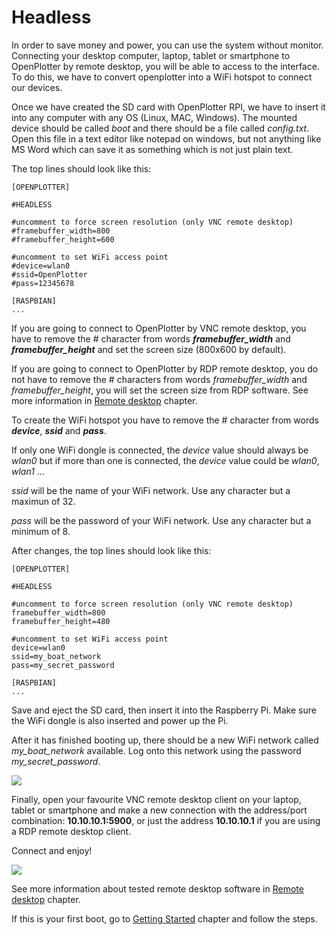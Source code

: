 # Headless

In order to save money and power, you can use the system without monitor. Connecting your desktop computer, laptop, tablet or smartphone to OpenPlotter by remote desktop, you will be able to access to the interface. To do this, we have to convert openplotter into a WiFi hotspot to connect our devices.

Once we have created the SD card with OpenPlotter RPI, we have to insert it into any computer with any OS (Linux, MAC, Windows). The mounted device should be called *boot* and there should be a file called *config.txt*. Open this file in a text editor like notepad on windows, but not anything like MS Word which can save it as something which is not just plain text.

The top lines should look like this:

```
[OPENPLOTTER]

#HEADLESS

#uncomment to force screen resolution (only VNC remote desktop)
#framebuffer_width=800
#framebuffer_height=600

#uncomment to set WiFi access point
#device=wlan0
#ssid=OpenPlotter
#pass=12345678

[RASPBIAN]
...
```
If you are going to connect to OpenPlotter by VNC remote desktop, you have to remove the # character from words  ***framebuffer_width*** and ***framebuffer_height*** and set the screen size (800x600 by default). 

If you are going to connect to OpenPlotter by RDP remote desktop, you do not have to remove the # characters from words *framebuffer_width* and *framebuffer_height*, you will set the screen size from RDP software. See more information in [Remote desktop](remote_desktop.md) chapter.

To create the WiFi hotspot you have to remove the # character from words ***device***, ***ssid*** and ***pass***. 

If only one WiFi dongle is connected, the *device* value should always be *wlan0* but if more than one is connected, the *device* value could be *wlan0*, *wlan1* ...

*ssid* will be the name of your WiFi network. Use any character but a maximun of 32.

*pass* will be the password of your WiFi network. Use any character but a minimum of 8.

After changes, the top lines should look like this:

```
[OPENPLOTTER]

#HEADLESS

#uncomment to force screen resolution (only VNC remote desktop)
framebuffer_width=800
framebuffer_height=480

#uncomment to set WiFi access point
device=wlan0
ssid=my_boat_network
pass=my_secret_password

[RASPBIAN]
...
```

Save and eject the SD card, then insert it into the Raspberry Pi. Make sure the WiFi dongle is also inserted and power up the Pi.

After it has finished booting up, there should be a new WiFi network called *my_boat_network* available. Log onto this network using the password *my_secret_password*.

![](headless1.png)

Finally, open your favourite VNC remote desktop client on your laptop, tablet or smartphone and make a new connection with the address/port combination: **10.10.10.1:5900**, or just the address **10.10.10.1** if you are using a RDP remote desktop client.

Connect and enjoy!

![](headless2.png)

See more information about tested remote desktop software in [Remote desktop](remote_desktop.md) chapter.

If this is your first boot, go to [Getting Started](getting_started.md) chapter and follow the steps.

